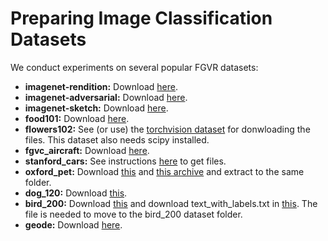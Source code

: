 # Preparing Image Classification Datasets

We conduct experiments on several popular FGVR datasets:

* **imagenet-rendition:** Download [here](https://github.com/hendrycks/imagenet-r).
* **imagenet-adversarial:** Download [here](https://github.com/hendrycks/natural-adv-examples).
* **imagenet-sketch:** Download [here](https://github.com/HaohanWang/ImageNet-Sketch).
* **food101:** Download [here](http://data.vision.ee.ethz.ch/cvl/food-101.tar.gz).
* **flowers102:** See (or use) the [torchvision dataset](https://pytorch.org/vision/main/generated/torchvision.datasets.Flowers102.html) for donwloading the files. This dataset also needs scipy installed.
* **fgvc_aircraft:** Download [here](https://www.robots.ox.ac.uk/~vgg/data/fgvc-aircraft/archives/fgvc-aircraft-2013b.tar.gz).
* **stanford_cars:** See instructions [here](https://github.com/pytorch/vision/issues/7545) to get files.
* **oxford_pet:** Download [this](https://www.robots.ox.ac.uk/~vgg/data/pets/data/images.tar.gz) and [this archive](https://www.robots.ox.ac.uk/~vgg/data/pets/data/annotations.tar.gz) and extract to the same folder.
* **dog_120:** Download [this](https://drive.google.com/file/d/1HzVOIlNu5Tat0_fCWBGw8trx1KbqWKlH/view?usp=drive_link).
* **bird_200:** Download [this](https://drive.google.com/file/d/1iKctvfTNjYD1AEEqTIRGEqESXTVAC2Zg/view?usp=drive_link) and download text_with_labels.txt in [this](https://github.com/gengzijun/bird_200). The file is needed to move to the bird_200 dataset folder.
* **geode:** Download [here](https://geodiverse-data-collection.cs.princeton.edu).